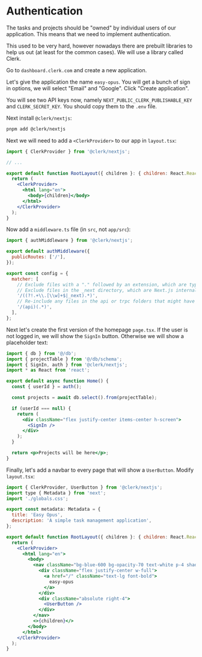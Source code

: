 # Authentication

The tasks and projects should be "owned" by individual users of our application.
This means that we need to implement authentication.

This used to be very hard, however nowadays there are prebuilt libraries to help us out (at least for the common cases).
We will use a library called Clerk.

Go to `dashboard.clerk.com` and create a new application.

Let's give the application the name `easy-opus`.
You will get a bunch of sign in options, we will select "Email" and "Google".
Click "Create application".

You will see two API keys now, namely `NEXT_PUBLIC_CLERK_PUBLISHABLE_KEY` and `CLERK_SECRET_KEY`.
You should copy them to the `.env` file.

Next install `@clerk/nextjs`:

```sh
pnpm add @clerk/nextjs
```

Next we will need to add a `<ClerkProvider>` to our app in `layout.tsx`:

```jsx
import { ClerkProvider } from '@clerk/nextjs';

// ...

export default function RootLayout({ children }: { children: React.ReactNode }) {
  return (
    <ClerkProvider>
      <html lang="en">
        <body>{children}</body>
      </html>
    </ClerkProvider>
  );
}
```

Now add a `middleware.ts` file (in `src`, not `app/src`):

```jsx
import { authMiddleware } from '@clerk/nextjs';

export default authMiddleware({
  publicRoutes: ['/'],
});

export const config = {
  matcher: [
    // Exclude files with a "." followed by an extension, which are typically static files.
    // Exclude files in the _next directory, which are Next.js internals.
    '/((?!.+\\.[\\w]+$|_next).*)',
    // Re-include any files in the api or trpc folders that might have an extension
    '/(api)(.*)',
  ],
};
```

Next let's create the first version of the homepage `page.tsx`.
If the user is not logged in, we will show the `SignIn` button.
Otherwise we will show a placeholder text:

```jsx
import { db } from '@/db';
import { projectTable } from '@/db/schema';
import { SignIn, auth } from '@clerk/nextjs';
import * as React from 'react';

export default async function Home() {
  const { userId } = auth();

  const projects = await db.select().from(projectTable);

  if (userId === null) {
    return (
      <div className="flex justify-center items-center h-screen">
        <SignIn />
      </div>
    );
  }

  return <p>Projects will be here</p>;
}
```

Finally, let's add a navbar to every page that will show a `UserButton`.
Modify `layout.tsx`:

```jsx
import { ClerkProvider, UserButton } from '@clerk/nextjs';
import type { Metadata } from 'next';
import './globals.css';

export const metadata: Metadata = {
  title: 'Easy Opus',
  description: 'A simple task management application',
};

export default function RootLayout({ children }: { children: React.ReactNode }) {
  return (
    <ClerkProvider>
      <html lang="en">
        <body>
          <nav className="bg-blue-600 bg-opacity-70 text-white p-4 shadow-md flex items-center justify-between">
            <div className="flex justify-center w-full">
              <a href="/" className="text-lg font-bold">
                easy-opus
              </a>
            </div>
            <div className="absolute right-4">
              <UserButton />
            </div>
          </nav>
          <>{children}</>
        </body>
      </html>
    </ClerkProvider>
  );
}
```
